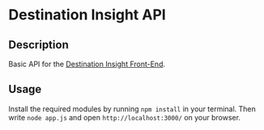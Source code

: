 # Destination Insight API

## Description

Basic API for the [Destination Insight Front-End](https://github.com/oSoc20/destination-insight-fe).

## Usage

Install the required modules by running `npm install` in your terminal.
Then write `node app.js` and open `http://localhost:3000/` on your browser.
